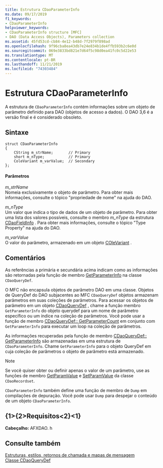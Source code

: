```yaml
---
title: Estrutura CDaoParameterInfo
ms.date: 09/17/2019
f1_keywords:
- CDaoParameterInfo
helpviewer_keywords:
- CDaoParameterInfo structure [MFC]
- DAO (Data Access Objects), Parameters collection
ms.assetid: 45fd53cd-cb84-4e12-b48d-7f2979f898ad
ms.openlocfilehash: 9f96cba8ea43db7e24e834b1de4ffb593b2c6e0d
ms.sourcegitcommit: 069e3833bd821e7d64f5c98d0ea41fc0c5d22e53
ms.translationtype: MT
ms.contentlocale: pt-BR
ms.lasthandoff: 11/21/2019
ms.locfileid: "74303484"
---
```

# <a name="cdaoparameterinfo-structure"></a>Estrutura CDaoParameterInfo

A estrutura de `CDaoParameterInfo` contém informações sobre um objeto de parâmetro definido para DAO (objetos de acesso a dados). O DAO 3,6 é a versão final e é considerado obsoleto.

## <a name="syntax"></a>Sintaxe

```
struct CDaoParameterInfo
{
    CString m_strName;       // Primary
    short m_nType;           // Primary
    ColeVariant m_varValue;  // Secondary
};
```

#### <a name="parameters"></a>Parâmetros

*m_strName*<br/>
Nomeia exclusivamente o objeto de parâmetro. Para obter mais informações, consulte o tópico "propriedade de nome" na ajuda do DAO.

*m_nType*<br/>
Um valor que indica o tipo de dados de um objeto de parâmetro. Para obter uma lista dos valores possíveis, consulte o membro *m_nType* da estrutura [CDaoFieldInfo](../../mfc/reference/cdaofieldinfo-structure.md) . Para obter mais informações, consulte o tópico "Type Property" na ajuda do DAO.

*m_varValue*<br/>
O valor do parâmetro, armazenado em um objeto [COleVariant](../../mfc/reference/colevariant-class.md) .

## <a name="remarks"></a>Comentários

As referências a primária e secundária acima indicam como as informações são retornadas pela função de membro [GetParameterInfo](../../mfc/reference/cdaoquerydef-class.md#getparameterinfo) na classe `CDaoQueryDef`.

O MFC não encapsula objetos de parâmetro DAO em uma classe. Objetos de QueryDef do DAO subjacentes ao MFC `CDaoQueryDef` objetos armazenam parâmetros em suas coleções de parâmetros. Para acessar os objetos de parâmetro em um objeto [CDaoQueryDef](../../mfc/reference/cdaoquerydef-class.md) , chame a função membro `GetParameterInfo` do objeto querydef para um nome de parâmetro específico ou um índice na coleção de parâmetros. Você pode usar a função de membro [CDaoQueryDef:: GetParameterCount](../../mfc/reference/cdaoquerydef-class.md#getparametercount) em conjunto com `GetParameterInfo` para executar um loop na coleção de parâmetros.

As informações recuperadas pela função de membro [CDaoQueryDef:: GetParameterInfo](../../mfc/reference/cdaoquerydef-class.md#getparameterinfo) são armazenadas em uma estrutura de `CDaoParameterInfo`. Chame `GetParameterInfo` para o objeto QueryDef em cuja coleção de parâmetros o objeto de parâmetro está armazenado.

> [!NOTE]
>  Se você quiser obter ou definir apenas o valor de um parâmetro, use as funções de membro [GetParamValue](../../mfc/reference/cdaorecordset-class.md#getparamvalue) e [SetParamValue](../../mfc/reference/cdaorecordset-class.md#setparamvalue) da classe `CDaoRecordset`.

`CDaoParameterInfo` também define uma função de membro de `Dump` em compilações de depuração. Você pode usar `Dump` para despejar o conteúdo de um objeto `CDaoParameterInfo`.

## <a name="requirements"></a>{1&gt;{2&gt;Requisitos&lt;2}&lt;1}

**Cabeçalho:** AFXDAO. h

## <a name="see-also"></a>Consulte também

[Estruturas, estilos, retornos de chamada e mapas de mensagem](../../mfc/reference/structures-styles-callbacks-and-message-maps.md)<br/>
[Classe CDaoQueryDef](../../mfc/reference/cdaoquerydef-class.md)
